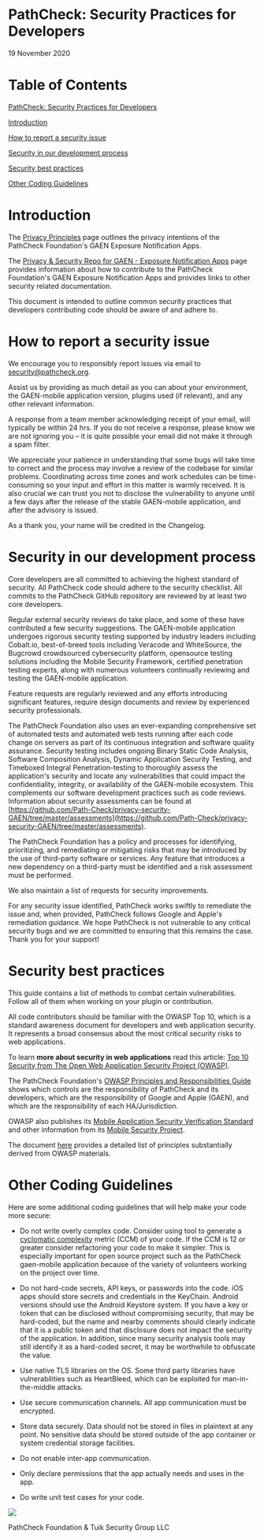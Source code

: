 # PathCheck: Security Practices for Developers

19 November 2020

# Table of Contents

[PathCheck: Security Practices for Developers](#PathCheck:-Security-Practices-for-Developers)

[Introduction](#Introduction)

[How to report a security issue](#How-to-report-a-security-issue)

[Security in our development process](#Security-in-our-development-process)

[Security best practices](#Security-best-practices)

[Other Coding Guidelines](#Other-Coding-Guidelines)

# Introduction

The [Privacy Principles](../1_Privacy.md) page outlines the privacy intentions of the PathCheck Foundation&#39;s GAEN Exposure Notification Apps.

The [Privacy &amp; Security Repo for GAEN - Exposure Notification Apps](https://github.com/Path-Check/privacy-security-GAEN) page provides information about how to contribute to the PathCheck Foundation&#39;s GAEN Exposure Notification Apps and provides links to other security related documentation.

This document is intended to outline common security practices that developers contributing code should be aware of and adhere to.

# How to report a security issue

We encourage you to responsibly report issues via email to security@pathcheck.org.

Assist us by providing as much detail as you can about your environment, the GAEN-mobile application version, plugins used (if relevant), and any other relevant information.

A response from a team member acknowledging receipt of your email, will typically be within 24 hrs. If you do not receive a response, please know we are not ignoring you – it is quite possible your email did not make it through a spam filter.

We appreciate your patience in understanding that some bugs will take time to correct and the process may involve a review of the codebase for similar problems. Coordinating across time zones and work schedules can be time-consuming so your input and effort in this matter is warmly received. It is also crucial we can trust you not to disclose the vulnerability to anyone until a few days after the release of the stable GAEN-mobile application, and after the advisory is issued.

As a thank you, your name will be credited in the Changelog.

# Security in our development process

Core developers are all committed to achieving the highest standard of security. All PathCheck code should adhere to the security checklist. All commits to the PathCheck GitHub repository are reviewed by at least two core developers.

Regular external security reviews do take place, and some of these have contributed a few security suggestions. The GAEN-mobile application undergoes rigorous security testing supported by industry leaders including Cobalt.io, best-of-breed tools including Veracode and WhiteSource, the Bugcrowd crowdsourced cybersecurity platform, opensource testing solutions including the Mobile Security Framework, certified penetration testing experts, along with numerous volunteers continually reviewing and testing the GAEN-mobile application.

Feature requests are regularly reviewed and any efforts introducing significant features, require design documents and review by experienced security professionals.

The PathCheck Foundation also uses an ever-expanding comprehensive set of automated tests and automated web tests running after each code change on servers as part of its continuous integration and software quality assurance. Security testing includes ongoing Binary Static Code Analysis, Software Composition Analysis, Dynamic Application Security Testing, and Timeboxed Integral Penetration-testing to thoroughly assess the application&#39;s security and locate any vulnerabilities that could impact the confidentiality, integrity, or availability of the GAEN-mobile ecosystem. This complements our software development practices such as code reviews. Information about security assessments can be found at [https://github.com/Path-Check/privacy-security-GAEN/tree/master/assessments](https://github.com/Path-Check/privacy-security-GAEN/tree/master/assessments).

The PathCheck Foundation has a policy and processes for identifying, prioritizing, and remediating or mitigating risks that may be introduced by the use of third-party software or services. Any feature that introduces a new dependency on a third-party must be identified and a risk assessment must be performed.

We also maintain a list of requests for security improvements.

For any security issue identified, PathCheck works swiftly to remediate the issue and, when provided, PathCheck follows Google and Apple&#39;s remediation guidance. We hope PathCheck is not vulnerable to any critical security bugs and we are committed to ensuring that this remains the case. Thank you for your support!

# Security best practices

This guide contains a list of methods to combat certain vulnerabilities. Follow all of them when working on your plugin or contribution.

All code contributors should be familiar with the OWASP Top 10, which is a standard awareness document for developers and web application security. It represents a broad consensus about the most critical security risks to web applications.

To learn **more about security in web applications** read this article: [Top 10 Security from The Open Web Application Security Project (OWASP)](https://www.owasp.org/index.php/Top_10_2013-Table_of_Contents).

The PathCheck Foundation&#39;s [OWASP Principles and Responsibilities Guide](https://github.com/Path-Check/privacy-security-GAEN/blob/master/Policies_and_Procedures/OWASP-Principles-Responsibility-Sheet.md) shows which controls are the responsibility of PathCheck and its developers, which are the responsibility of Google and Apple (GAEN), and which are the responsibility of each HA/Jurisdiction.

OWASP also publishes its [Mobile Application Security Verification Standard](https://github.com/OWASP/owasp-masvs) and other information from its [Mobile Security Project](https://owasp.org/www-project-mobile-security/).

The document [here](../2_security.md) provides a detailed list of principles substantially derived from OWASP materials.

# Other Coding Guidelines

Here are some additional coding guidelines that will help make your code more secure:

 * Do not write overly complex code. Consider using tool to generate a [cyclomatic complexity](https://en.wikipedia.org/wiki/Cyclomatic_complexity) metric (CCM) of your code. If the CCM is 12 or greater consider refactoring your code to make it simpler. This is especially important for open source project such as the PathCheck gaen-mobile application because of the variety of volunteers working on the project over time.

 * Do not hard-code secrets, API keys, or passwords into the code. iOS apps should store secrets and credentials in the KeyChain. Android versions should use the Android Keystore system. If you have a key or token that can be disclosed without compromising security, that may be hard-coded, but the name and nearby comments should clearly indicate that it is a public token and that disclosure does not impact the security of the application. In addition, since many security analysis tools may still identify it as a hard-coded secret, it may be worthwhile to obfuscate the value.

 * Use native TLS libraries on the OS. Some third party libraries have vulnerabilities such as HeartBleed, which can be exploited for man-in-the-middle attacks.

 * Use secure communication channels. All app communication must be encrypted.

 * Store data securely. Data should not be stored in files in plaintext at any point. No sensitive data should be stored outside of the app container or system credential storage facilities.

 * Do not enable inter-app communication.

 * Only declare permissions that the app actually needs and uses in the app.

 * Do write unit test cases for your code.

![](RackMultipart20201125-4-cadnvf_html_353a77aa6a08bd29.gif)



PathCheck Foundation &amp; Tuik Security Group LLC